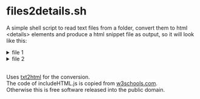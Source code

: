 # files2details.sh

A simple shell script to read text files from a folder, convert them to html \<details\> elements and produce a html snippet file as output, so it will look like this:  

<details><summary>file 1</summary>file content</details>
<details><summary>file 2</summary>file content</details>
</br>

Uses [txt2html](http://txt2html.sourceforge.net) for the conversion.  
The code of includeHTML.js is copied from [w3schools.com](https://www.w3schools.com/howto/howto_html_include.asp).  
Otherwise this is free software released into the public domain.
